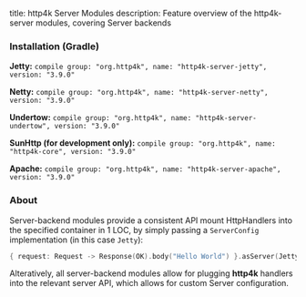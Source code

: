 title: http4k Server Modules
description: Feature overview of the http4k-server modules, covering Server backends

### Installation (Gradle)
**Jetty:** ```compile group: "org.http4k", name: "http4k-server-jetty", version: "3.9.0"```

**Netty:** ```compile group: "org.http4k", name: "http4k-server-netty", version: "3.9.0"```

**Undertow:** ```compile group: "org.http4k", name: "http4k-server-undertow", version: "3.9.0"```

**SunHttp (for development only):** ```compile group: "org.http4k", name: "http4k-core", version: "3.9.0"```

**Apache:** ```compile group: "org.http4k", name: "http4k-server-apache", version: "3.9.0"```

### About
Server-backend modules provide a consistent API mount HttpHandlers into the specified container in 1 LOC, by simply passing a `ServerConfig` implementation (in this case `Jetty`):

```kotlin
{ request: Request -> Response(OK).body("Hello World") }.asServer(Jetty(8000)).start().block()
```
Alteratively, all server-backend modules allow for plugging **http4k** handlers into the relevant server API, which allows for custom Server configuration.
